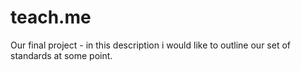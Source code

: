 # teach.me
Our final project - in this description i would like to outline our set of standards at some point.
